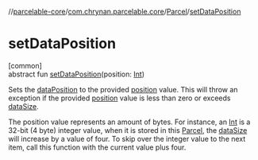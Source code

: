 //[parcelable-core](../../../index.md)/[com.chrynan.parcelable.core](../index.md)/[Parcel](index.md)/[setDataPosition](set-data-position.md)

# setDataPosition

[common]\
abstract fun [setDataPosition](set-data-position.md)(position: [Int](https://kotlinlang.org/api/latest/jvm/stdlib/kotlin/-int/index.html))

Sets the [dataPosition](data-position.md) to the provided [position](set-data-position.md) value. This will throw an exception if the provided [position](set-data-position.md) value is less than zero or exceeds [dataSize](data-size.md).

The position value represents an amount of bytes. For instance, an [Int](https://kotlinlang.org/api/latest/jvm/stdlib/kotlin/-int/index.html) is a 32-bit (4 byte) integer value, when it is stored in this [Parcel](index.md), the [dataSize](data-size.md) will increase by a value of four. To skip over the integer value to the next item, call this function with the current value plus four.
